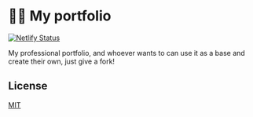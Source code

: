# :man_technologist: My portfolio

[![Netlify Status](https://api.netlify.com/api/v1/badges/736f94b0-7050-469f-9622-cc3acc1fe574/deploy-status)](https://app.netlify.com/sites/gallant-einstein-58f7b6/deploys)

My professional portfolio, and whoever wants to can use it as a base and create their own, just give a fork!


## License
[MIT](https://choosealicense.com/licenses/mit/)